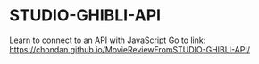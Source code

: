 # STUDIO-GHIBLI-API
Learn to connect to an API with JavaScript
Go to link: https://chondan.github.io/MovieReviewFromSTUDIO-GHIBLI-API/
